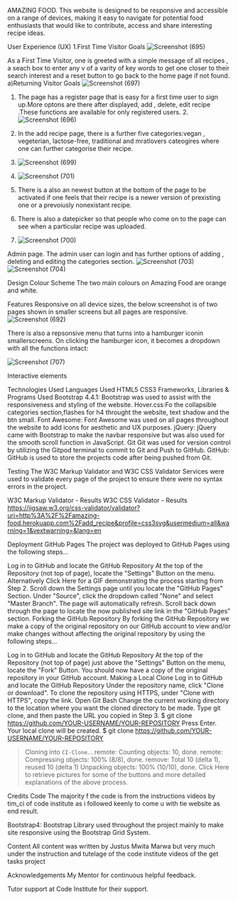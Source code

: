 AMAZING FOOD.
 This website is designed to be responsive and accessible on a range of devices, making it easy to navigate for potential food enthusiasts that would like to contribute, access and share interesting recipe ideas. 


User Experience (UX)
1.First Time Visitor Goals
![Screenshot (695)](https://user-images.githubusercontent.com/83753891/157437468-049f3cfa-e1ec-4b6f-bc3e-62a08b1d6b41.png)

As a First Time Visitor, one is greeted with a simple message of all recipes , a seach box to enter any v of a varity of key words to get one closer to their search interest and a reset button to go back to the home page if not found.
a)Returning Visitor Goals
![Screenshot (697)](https://user-images.githubusercontent.com/83753891/157437835-c936c6c5-a5a4-4ea0-b5ae-d52729ce2146.png)

1. The page has a register page that is easy for a first time user to sign up.More optons are there after displayed, add , delete, edit recipe .These functions are available for only registered users.
2.![Screenshot (696)](https://user-images.githubusercontent.com/83753891/157437999-0a77c788-8b91-4a36-ba85-38fe5f6b78eb.png)

3. In the add recipe page, there is a further five categories:vegan , vegeterian, lactose-free, traditional and mratlovers cateogires where one can further categorise their recipe.
4. ![Screenshot (699)](https://user-images.githubusercontent.com/83753891/157438346-9f61ee47-4926-4579-90bc-b434bee87d6f.png)
5. ![Screenshot (701)](https://user-images.githubusercontent.com/83753891/157438721-584fcbd3-e6dd-4034-b393-3b418277c8f7.png)


5. There is a also  an newest button at the bottom of the page to be activated if one feels that their recipe is a newer version of prexisting one or a prevoiusly nonexistant recipe.
6. There is also a datepicker so that people who come on to the page can see when a particular recipe was uploaded.
7. ![Screenshot (700)](https://user-images.githubusercontent.com/83753891/157438453-6c8a72f5-348a-4053-a8a3-f6ac1760c8b6.png)


Admin page. 
The admin user can login and has further options of adding , deleting and editing the categories section.
![Screenshot (703)](https://user-images.githubusercontent.com/83753891/157438829-f8a6ed56-aa45-4467-bcbf-4c347d126daf.png)
![Screenshot (704)](https://user-images.githubusercontent.com/83753891/157439100-b4fc3807-694e-4861-bed0-4bf0842fad0a.png)


Design
Colour Scheme
The two main colours on Amazing Food are  orange and white.

Features
Responsive on all device sizes, the below screenshot is of two pages shown in smaller screens but all pages are responsive.
![Screenshot (692)](https://user-images.githubusercontent.com/83753891/157439268-c7598730-8a71-4d51-884b-d8765ace9054.png)

There is also a repsonsive menu that turns into a hamburger iconin smallerscreens. On clicking the hamburger icon, it becomes a dropdown with all the functions intact:

![Screenshot (707)](https://user-images.githubusercontent.com/83753891/157439410-a28c1e99-c51f-4a56-a3c5-6995e9bc4127.png)

Interactive elements

Technologies Used
Languages Used
HTML5
CSS3
Frameworks, Libraries & Programs Used
Bootstrap 4.4.1:
Bootstrap was used to assist with the responsiveness and styling of the website.
Hover.css:Fo the collapsible categories section,flashes for h4 throught the website, text shadow and the btn small.
Font Awesome:
Font Awesome was used on all pages throughout the website to add icons for aesthetic and UX purposes.
jQuery:
jQuery came with Bootstrap to make the navbar responsive but was also used for the smooth scroll function in JavaScript.
Git
Git was used for version control by utilizing the Gitpod terminal to commit to Git and Push to GitHub.
GitHub:
GitHub is used to store the projects code after being pushed from Git.

Testing
The W3C Markup Validator and W3C CSS Validator Services were used to validate every page of the project to ensure there were no syntax errors in the project.

W3C Markup Validator - Results 
W3C CSS Validator - Results https://jigsaw.w3.org/css-validator/validator?uri=http%3A%2F%2Famazing-food.herokuapp.com%2Fadd_recipe&profile=css3svg&usermedium=all&warning=1&vextwarning=&lang=en


Deployment
GitHub Pages
The project was deployed to GitHub Pages using the following steps...

Log in to GitHub and locate the GitHub Repository
At the top of the Repository (not top of page), locate the "Settings" Button on the menu.
Alternatively Click Here for a GIF demonstrating the process starting from Step 2.
Scroll down the Settings page until you locate the "GitHub Pages" Section.
Under "Source", click the dropdown called "None" and select "Master Branch".
The page will automatically refresh.
Scroll back down through the page to locate the now published site link in the "GitHub Pages" section.
Forking the GitHub Repository
By forking the GitHub Repository we make a copy of the original repository on our GitHub account to view and/or make changes without affecting the original repository by using the following steps...

Log in to GitHub and locate the GitHub Repository
At the top of the Repository (not top of page) just above the "Settings" Button on the menu, locate the "Fork" Button.
You should now have a copy of the original repository in your GitHub account.
Making a Local Clone
Log in to GitHub and locate the GitHub Repository
Under the repository name, click "Clone or download".
To clone the repository using HTTPS, under "Clone with HTTPS", copy the link.
Open Git Bash
Change the current working directory to the location where you want the cloned directory to be made.
Type git clone, and then paste the URL you copied in Step 3.
$ git clone https://github.com/YOUR-USERNAME/YOUR-REPOSITORY
Press Enter. Your local clone will be created.
$ git clone https://github.com/YOUR-USERNAME/YOUR-REPOSITORY
> Cloning into `CI-Clone`...
> remote: Counting objects: 10, done.
> remote: Compressing objects: 100% (8/8), done.
> remove: Total 10 (delta 1), reused 10 (delta 1)
> Unpacking objects: 100% (10/10), done.
Click Here to retrieve pictures for some of the buttons and more detailed explanations of the above process.

Credits
Code
The majority f the code is from the instructions videos by tim_ci of code institute as i followed keenly to come u with tie website as end result.

Bootstrap4: Bootstrap Library used throughout the project mainly to make site responsive using the Bootstrap Grid System.

Content
All content was written by Justus Mwita Marwa but very much under the instruction and tutelage of the code institute videos of the get tasks project

Acknowledgements
My Mentor for continuous helpful feedback.

Tutor support at Code Institute for their support.
